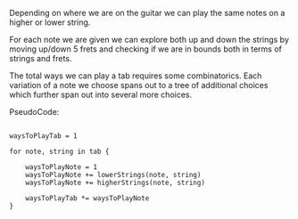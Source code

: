 Depending on where we are on the guitar we can play the same notes on a higher or lower string.

For each note we are given we can explore both up and down the strings by moving up/down 5 frets and checking
if we are in bounds both in terms of strings and frets.

The total ways we can play a tab requires some combinatorics. Each variation of a note we choose spans out to a tree of additional choices which
further span out into several more choices.

PseudoCode:

```

waysToPlayTab = 1

for note, string in tab {

    waysToPlayNote = 1
    waysToPlayNote += lowerStrings(note, string)
    waysToPlayNote += higherStrings(note, string)
    
    waysToPlayTab *= waysToPlayNote
}
```
